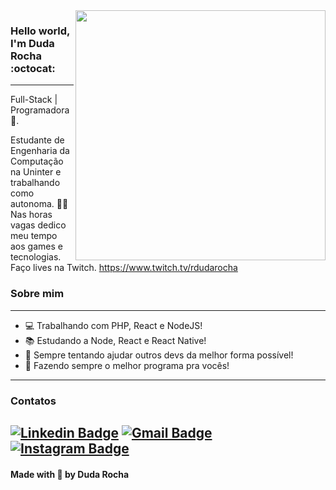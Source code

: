 <img align="right" width="400" height="400" src="https://hum-systems.com/site/templates/images/jobs/software-developer-2.png">


### Hello world, I'm Duda Rocha :octocat:
---
Full-Stack | Programadora :robot:.

Estudante de Engenharia da Computação na Uninter e trabalhando como autonoma. :woman_technologist:
Nas horas vagas dedico meu tempo aos games e tecnologias. Faço lives na Twitch.
https://www.twitch.tv/rdudarocha

### Sobre mim
---
- 💻 Trabalhando com PHP, React e NodeJS!
- 📚 Estudando a Node, React e React Native!
- 💜 Sempre tentando ajudar outros devs da melhor forma possível!
- 🧒 Fazendo sempre o melhor programa pra vocês!

---

### Contatos

[![Linkedin Badge](https://img.shields.io/badge/-Duda%20Rocha-8257e5?style=flat-square&labelColor=8257e5&logo=linkedin&logoColor=white&link=https://www.linkedin.com/in/vieira-danilo/)](https://www.linkedin.com/in/duda-rocha-809461162/)
[![Gmail Badge](https://img.shields.io/badge/-dudarocha603@gmail.com-8257e5?style=flat-square&labelColor=8257e5&logo=gmail&logoColor=white&link=mailto:dudarocha603@gmail.com)](mailto:dudarocha603@gmail.com)
[![Instagram Badge](https://img.shields.io/badge/-@_rdudarocha-8257e5?style=flat-square&labelColor=8257e5&logo=instagram&logoColor=white&link=https://www.instagram.com/rdudarocha/)](https://www.instagram.com/rdudarocha/)
---

#### Made with 💜 by Duda Rocha
